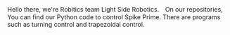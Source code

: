 Hello there, we're Robitics team Light Side Robotics.　On our repositories, You can find our Python code to control Spike Prime. There are programs such as turning control and trapezoidal control.